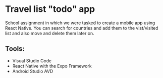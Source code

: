 # Travel list "todo" app
School assignment in which we were tasked to create a mobile app using React Native. 
You can search for countries and add them to the vist/visited list and also move and delete them later on.

## Tools:
* Visual Studio Code
* React Native with the Expo Framework
* Android Studio AVD
